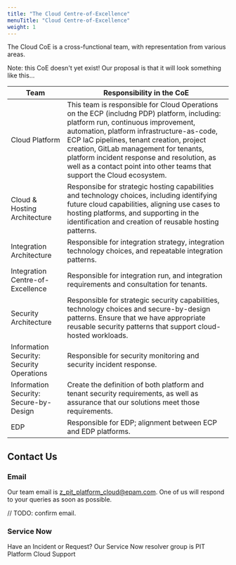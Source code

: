 ```yaml
---
title: "The Cloud Centre-of-Excellence"
menuTitle: "Cloud Centre-of-Excellence"
weight: 1
---
```


The Cloud CoE is a cross-functional team, with representation from various areas.

Note: this CoE doesn't yet exist! Our proposal is that it will look something like this...

|Team|Responsibility in the CoE|
|----|-------------------------|
|Cloud Platform|This team is responsible for Cloud Operations on the ECP (includng PDP) platform, including: platform run, continuous improvement, automation, platform infrastructure-as-code, ECP IaC pipelines, tenant creation, project creation, GitLab management for tenants, platform incident response and resolution, as well as a contact point into other teams that support the Cloud ecosystem.|
|Cloud &amp; Hosting Architecture|Responsibe for strategic hosting capabilities and technology choices, including identifying future cloud capabilities, aligning use cases to hosting platforms, and supporting in the identification and creation of reusable hosting patterns.|
|Integration Architecture|Responsible for integration strategy, integration technology choices, and repeatable integration patterns.|
|Integration Centre-of-Excellence|Responsible for integration run, and integration requirements and consultation for tenants.|
|Security Architecture|Responsible for strategic security capabilities, technology choices and secure-by-design patterns. Ensure that we have appropriate reusable security patterns that support cloud-hosted workloads.|
|Information Security: Security Operations|Responsible for security monitoring and security incident response.|
|Information Security: Secure-by-Design|Create the definition of both platform and tenant security requirements, as well as assurance that our solutions meet those requirements.|
|EDP|Responsible for EDP; alignment between ECP and EDP platforms.|

## Contact Us

### Email

Our team email is z_pit_platform_cloud@epam.com. One of us will respond to your queries as soon as possible.

// TODO: confirm email.

### Service Now

Have an Incident or Request? Our Service Now resolver group is PIT Platform Cloud Support
